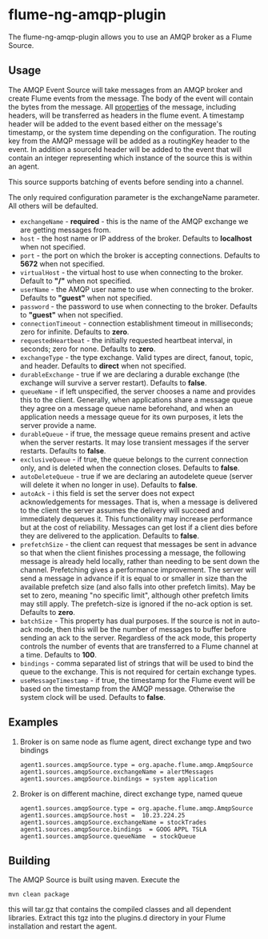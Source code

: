 flume-ng-amqp-plugin
====================

The flume-ng-amqp-plugin allows you to use an AMQP broker as a Flume Source.

Usage
-----

The AMQP Event Source will take messages from an AMQP broker and create Flume events from the message. The body of the
event will contain the bytes from the message. All [properties](http://www.rabbitmq.com/releases/rabbitmq-java-client/v3.2.3/rabbitmq-java-client-javadoc-3.2.3/com/rabbitmq/client/BasicProperties.html)
of the message, including headers, will be transferred as headers in the flume event. A timestamp header will be added to
the event based either on the message's timestamp, or the system time depending on the configuration. The routing key from
the AMQP message will be added as a routingKey header to the event. In addition a sourceId header will be added
to the event that will contain an integer representing which instance of the source this is within an agent.

This source supports batching of events before sending into a channel.

The only required configuration parameter is the exchangeName parameter. All others will be defaulted.

* `exchangeName` - **required** - this is the name of the AMQP exchange we are getting messages from.
* `host` - the host name or IP address of the broker. Defaults to **localhost** when not specified.
* `port` - the port on which the broker is accepting connections. Defaults to **5672** when not specified.
* `virtualHost` - the virtual host to use when connecting to the broker. Default to **"/"** when not specified.
* `userName` - the AMQP user name to use when connecting to the broker. Defaults to **"guest"** when not specified.
* `password` - the password to use when connecting to the broker. Defaults to **"guest"** when not specified.
* `connectionTimeout` - connection establishment timeout in milliseconds; zero for infinite. Defaults to **zero**.
* `requestedHeartbeat` - the initially requested heartbeat interval, in seconds; zero for none. Defaults to **zero**.
* `exchangeType` -  the type exchange. Valid types are direct, fanout, topic, and header. Defaults to **direct** when not specified.
* `durableExchange` - true if we are declaring a durable exchange (the exchange will survive a server restart). Defaults to **false**.
* `queueName` - if left unspecified, the server chooses a name and provides this to the client. Generally, when applications
share a message queue they agree on a message queue name beforehand, and when an application needs a message queue
for its own purposes, it lets the server provide a name.
* `durableQueue` - if true, the message queue remains present and active when the server restarts. It may lose transient
messages if the server restarts. Defaults to **false**.
* `exclusiveQueue` - if true, the queue belongs to the current connection only, and is deleted when the connection closes.
Defaults to **false**.
* `autoDeleteQueue` - true if we are declaring an autodelete queue (server will delete it when no longer in use). Defaults to **false**.
* `autoAck` - i this field is set the server does not expect acknowledgements for messages. That is, when a message is
delivered to the client the server assumes the delivery will succeed and immediately dequeues it. This functionality
may increase performance but at the cost of reliability. Messages can get lost if a client dies before they are delivered
to the application. Defaults to **false**.
* `prefetchSize` - the client can request that messages be sent in advance so that when the client finishes processing a message,
the following message is already held locally, rather than needing to be sent down the channel. Prefetching gives a
performance improvement. The server will send a message in advance if it is equal to or smaller in size than the available
prefetch size (and also falls into other prefetch limits). May be set to zero, meaning "no specific limit", although other
prefetch limits may still apply. The prefetch-size is ignored if the no-ack option is set. Defaults to **zero**.
* `batchSize` - This property has dual purposes. If the source is not in auto-ack mode, then this will be the number of messages
to buffer before sending an ack to the server. Regardless of the ack mode, this property controls the number of events
that are transferred to a Flume channel at a time. Defaults to **100**.
* `bindings` - comma separated list of strings that will be used to bind the queue to the exchange. This is not required for
certain exchange types.
* `useMessageTimestamp` - if true, the timestamp for the Flume event will be based on the timestamp from the AMQP message.
Otherwise the system clock will be used. Defaults to **false**.

Examples
--------

1. Broker is on same node as flume agent, direct exchange type and two bindings

    ```
    agent1.sources.amqpSource.type = org.apache.flume.amqp.AmqpSource
    agent1.sources.amqpSource.exchangeName = alertMessages
    agent1.sources.amqpSource.bindings = system application
    ```

2. Broker is on different machine, direct exchange type, named queue

    ```
    agent1.sources.amqpSource.type = org.apache.flume.amqp.AmqpSource
    agent1.sources.amqpSource.host =  10.23.224.25
    agent1.sources.amqpSource.exchangeName = stockTrades
    agent1.sources.amqpSource.bindings  = GOOG APPL TSLA
    agent1.sources.amqpSource.queueName  = stockQueue
    ```

Building
--------

The AMQP Source is built using maven. Execute the

`mvn clean package`

this will tar.gz that contains the compiled classes and all dependent libraries. Extract this tgz into the plugins.d directory
in your Flume installation and restart the agent.
